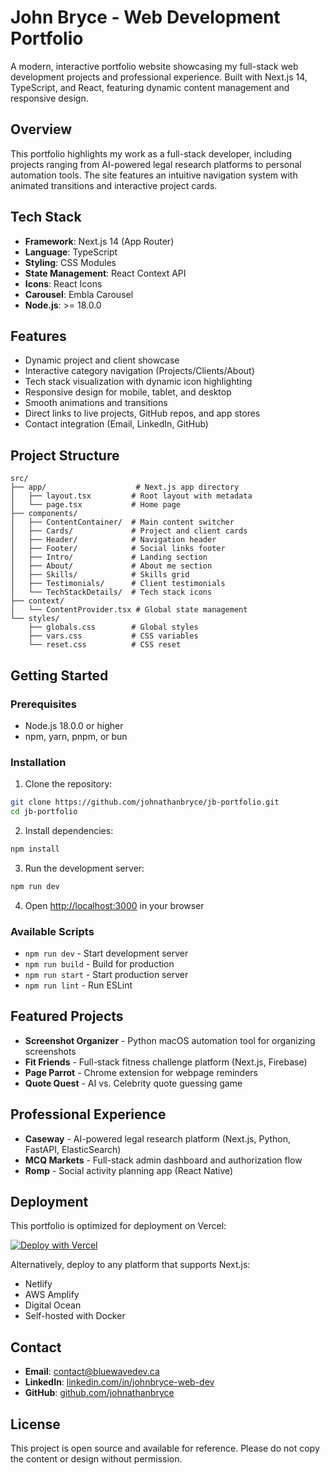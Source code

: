# John Bryce - Web Development Portfolio

A modern, interactive portfolio website showcasing my full-stack web development projects and professional experience. Built with Next.js 14, TypeScript, and React, featuring dynamic content management and responsive design.

## Overview

This portfolio highlights my work as a full-stack developer, including projects ranging from AI-powered legal research platforms to personal automation tools. The site features an intuitive navigation system with animated transitions and interactive project cards.

## Tech Stack

- **Framework**: Next.js 14 (App Router)
- **Language**: TypeScript
- **Styling**: CSS Modules
- **State Management**: React Context API
- **Icons**: React Icons
- **Carousel**: Embla Carousel
- **Node.js**: >= 18.0.0

## Features

- Dynamic project and client showcase
- Interactive category navigation (Projects/Clients/About)
- Tech stack visualization with dynamic icon highlighting
- Responsive design for mobile, tablet, and desktop
- Smooth animations and transitions
- Direct links to live projects, GitHub repos, and app stores
- Contact integration (Email, LinkedIn, GitHub)

## Project Structure

```
src/
├── app/                    # Next.js app directory
│   ├── layout.tsx         # Root layout with metadata
│   └── page.tsx           # Home page
├── components/
│   ├── ContentContainer/  # Main content switcher
│   ├── Cards/             # Project and client cards
│   ├── Header/            # Navigation header
│   ├── Footer/            # Social links footer
│   ├── Intro/             # Landing section
│   ├── About/             # About me section
│   ├── Skills/            # Skills grid
│   ├── Testimonials/      # Client testimonials
│   └── TechStackDetails/  # Tech stack icons
├── context/
│   └── ContentProvider.tsx # Global state management
└── styles/
    ├── globals.css        # Global styles
    ├── vars.css           # CSS variables
    └── reset.css          # CSS reset
```

## Getting Started

### Prerequisites

- Node.js 18.0.0 or higher
- npm, yarn, pnpm, or bun

### Installation

1. Clone the repository:
```bash
git clone https://github.com/johnathanbryce/jb-portfolio.git
cd jb-portfolio
```

2. Install dependencies:
```bash
npm install
```

3. Run the development server:
```bash
npm run dev
```

4. Open [http://localhost:3000](http://localhost:3000) in your browser

### Available Scripts

- `npm run dev` - Start development server
- `npm run build` - Build for production
- `npm run start` - Start production server
- `npm run lint` - Run ESLint

## Featured Projects

- **Screenshot Organizer** - Python macOS automation tool for organizing screenshots
- **Fit Friends** - Full-stack fitness challenge platform (Next.js, Firebase)
- **Page Parrot** - Chrome extension for webpage reminders
- **Quote Quest** - AI vs. Celebrity quote guessing game

## Professional Experience

- **Caseway** - AI-powered legal research platform (Next.js, Python, FastAPI, ElasticSearch)
- **MCQ Markets** - Full-stack admin dashboard and authorization flow
- **Romp** - Social activity planning app (React Native)

## Deployment

This portfolio is optimized for deployment on Vercel:

[![Deploy with Vercel](https://vercel.com/button)](https://vercel.com/new/clone?repository-url=https://github.com/johnathanbryce/jb-portfolio)

Alternatively, deploy to any platform that supports Next.js:
- Netlify
- AWS Amplify
- Digital Ocean
- Self-hosted with Docker

## Contact

- **Email**: contact@bluewavedev.ca
- **LinkedIn**: [linkedin.com/in/johnbryce-web-dev](https://www.linkedin.com/in/johnbryce-web-dev/)
- **GitHub**: [github.com/johnathanbryce](https://github.com/johnathanbryce)

## License

This project is open source and available for reference. Please do not copy the content or design without permission.
